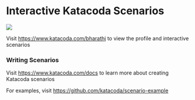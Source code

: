 # Interactive Katacoda Scenarios

[![](http://shields.katacoda.com/katacoda/bharathj/count.svg)](https://www.katacoda.com/bharathj "Get your profile on Katacoda.com")

Visit https://www.katacoda.com/bharathj to view the profile and interactive scenarios

### Writing Scenarios
Visit https://www.katacoda.com/docs to learn more about creating Katacoda scenarios

For examples, visit https://github.com/katacoda/scenario-example
